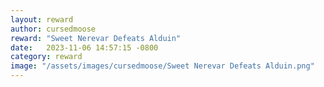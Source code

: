 ```yaml
---
layout: reward
author: cursedmoose
reward: "Sweet Nerevar Defeats Alduin"
date:   2023-11-06 14:57:15 -0800
category: reward
image: "/assets/images/cursedmoose/Sweet Nerevar Defeats Alduin.png"
---
```

